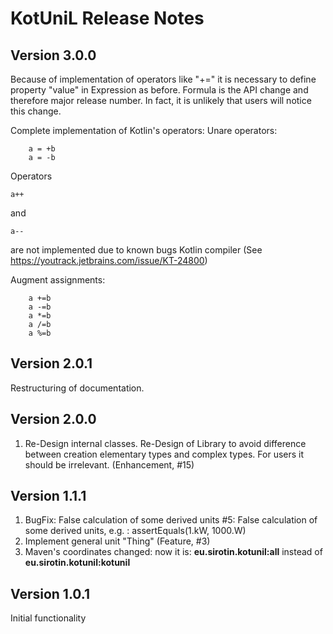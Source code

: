 # KotUniL Release Notes

## Version 3.0.0

Because of implementation of operators like "+=" it is necessary to define property "value" in Expression as before. Formula is the API change and therefore major release number.
In fact, it is unlikely that users will notice this change.

Complete implementation of Kotlin's operators:
Unare operators:

        a = +b
        a = -b
Operators

    a++ 
and 

    a-- 
are not implemented due to known bugs Kotlin compiler 
(See https://youtrack.jetbrains.com/issue/KT-24800)

Augment assignments:

        a +=b
        a -=b
        a *=b
        a /=b
        a %=b


## Version 2.0.1

Restructuring of documentation. 

## Version 2.0.0

1. Re-Design internal classes. 
Re-Design of Library to avoid difference between creation elementary types and complex types. 
For users it should be irrelevant. (Enhancement, #15) 

## Version 1.1.1

1. BugFix: False calculation of some derived units #5: False calculation of some derived units, e.g. : assertEquals(1.kW, 1000.W)
2. Implement general unit "Thing" (Feature, #3)
3. Maven's coordinates changed: now it is: **eu.sirotin.kotunil:all** instead of **eu.sirotin.kotunil:kotunil**

## Version 1.0.1
Initial functionality